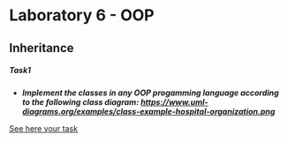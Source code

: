 # Laboratory 6 - OOP

## Inheritance

##### Task1

* _**Implement the classes in any OOP progamming language according to the following class diagram: https://www.uml-diagrams.org/examples/class-example-hospital-organization.png**_

[See here your task](https://github.com/MaryMN/oop/tree/master/lab6)
